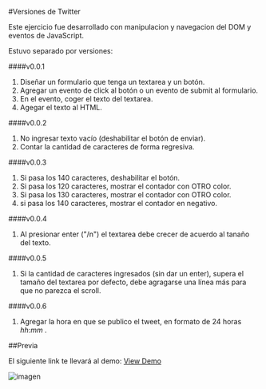 #Versiones de Twitter

Este ejercicio fue desarrollado con manipulacion y navegacion del DOM y eventos de JavaScript.

Estuvo separado por versiones:

####v0.0.1
1. Diseñar un formulario que tenga un textarea y un botón.
2. Agregar un evento de click al botón o un evento de submit al formulario.
3. En el evento, coger el texto del textarea.
4. Agegar el texto al HTML.

####v0.0.2
1. No ingresar texto vacío (deshabilitar el botón de enviar).
2. Contar la cantidad de caracteres de forma regresiva.

####v0.0.3
1. Si pasa los 140 caracteres, deshabilitar el botón.
2. Si pasa los 120 caracteres, mostrar el contador con OTRO color.
3. Si pasa los 130 caracteres, mostrar el contador con OTRO color.
4. si pasa los 140 caracteres, mostrar el contador en negativo.

####v0.0.4
1. Al presionar enter ("/n") el textarea debe crecer de acuerdo al tanaño del texto.

####v0.0.5
1. Si la cantidad de caracteres ingresados (sin dar un enter), supera el tamaño del textarea por defecto, debe agragarse una línea más para que no parezca el scroll.

####v0.0.6
1. Agregar la hora en que se publico el tweet, en formato de 24 horas _hh:mm_ .

##Previa

El siguiente link te llevará al demo: [View Demo](https://jenniferjara.github.io/twitter "Demo")

![imagen](http://i68.tinypic.com/2j3ocba.png)

